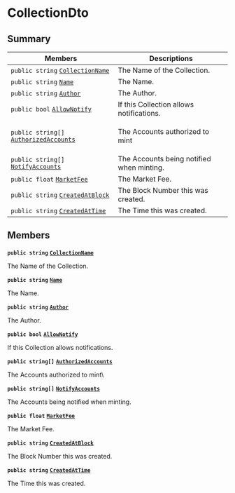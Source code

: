 # CollectionDto

## Summary

| Members                                                                                                                                                                                                                                                               | Descriptions                               |
| --------------------------------------------------------------------------------------------------------------------------------------------------------------------------------------------------------------------------------------------------------------------- | ------------------------------------------ |
| `public string` [`CollectionName`](AtomicMarketApiClient--Auctions--AuctionsDto--DataDto--CollectionDto.md#class\_atomic\_market\_api\_client\_1\_1\_auctions\_1\_1\_auctions\_dto\_1\_1\_data\_dto\_1\_1\_collection\_dto\_1ab3dee328d6124bafe5953a8f45ce45ea)       | The Name of the Collection.                |
| `public string` [`Name`](AtomicMarketApiClient--Auctions--AuctionsDto--DataDto--CollectionDto.md#class\_atomic\_market\_api\_client\_1\_1\_auctions\_1\_1\_auctions\_dto\_1\_1\_data\_dto\_1\_1\_collection\_dto\_1a7ee9065718e6628dc7791b756fa6c0f9)                 | The Name.                                  |
| `public string` [`Author`](AtomicMarketApiClient--Auctions--AuctionsDto--DataDto--CollectionDto.md#class\_atomic\_market\_api\_client\_1\_1\_auctions\_1\_1\_auctions\_dto\_1\_1\_data\_dto\_1\_1\_collection\_dto\_1a13cf46aff4dea87a8f5285a09efece69)               | The Author.                                |
| `public bool` [`AllowNotify`](AtomicMarketApiClient--Auctions--AuctionsDto--DataDto--CollectionDto.md#class\_atomic\_market\_api\_client\_1\_1\_auctions\_1\_1\_auctions\_dto\_1\_1\_data\_dto\_1\_1\_collection\_dto\_1a47cf88154d150fad46d4c5bffeeab3f4)            | If this Collection allows notifications.   |
| `public string[]` [`AuthorizedAccounts`](AtomicMarketApiClient--Auctions--AuctionsDto--DataDto--CollectionDto.md#class\_atomic\_market\_api\_client\_1\_1\_auctions\_1\_1\_auctions\_dto\_1\_1\_data\_dto\_1\_1\_collection\_dto\_1a73107b37932581e90371846fa5426738) | <p>The Accounts authorized to mint<br></p> |
| `public string[]` [`NotifyAccounts`](AtomicMarketApiClient--Auctions--AuctionsDto--DataDto--CollectionDto.md#class\_atomic\_market\_api\_client\_1\_1\_auctions\_1\_1\_auctions\_dto\_1\_1\_data\_dto\_1\_1\_collection\_dto\_1a630d4b26de24402e31e54373d21d0f66)     | The Accounts being notified when minting.  |
| `public float` [`MarketFee`](AtomicMarketApiClient--Auctions--AuctionsDto--DataDto--CollectionDto.md#class\_atomic\_market\_api\_client\_1\_1\_auctions\_1\_1\_auctions\_dto\_1\_1\_data\_dto\_1\_1\_collection\_dto\_1acb0447ac03c9fb10b63432c5294f3a93)             | The Market Fee.                            |
| `public string` [`CreatedAtBlock`](AtomicMarketApiClient--Auctions--AuctionsDto--DataDto--CollectionDto.md#class\_atomic\_market\_api\_client\_1\_1\_auctions\_1\_1\_auctions\_dto\_1\_1\_data\_dto\_1\_1\_collection\_dto\_1a022adc431e5845376e250208a999e12d)       | The Block Number this was created.         |
| `public string` [`CreatedAtTime`](AtomicMarketApiClient--Auctions--AuctionsDto--DataDto--CollectionDto.md#class\_atomic\_market\_api\_client\_1\_1\_auctions\_1\_1\_auctions\_dto\_1\_1\_data\_dto\_1\_1\_collection\_dto\_1a4cb9b4aaa1372df6dc2bb7d8f4916403)        | The Time this was created.                 |

## Members

**`public string`** [**`CollectionName`**](AtomicMarketApiClient--Auctions--AuctionsDto--DataDto--CollectionDto.md#class\_atomic\_market\_api\_client\_1\_1\_auctions\_1\_1\_auctions\_dto\_1\_1\_data\_dto\_1\_1\_collection\_dto\_1ab3dee328d6124bafe5953a8f45ce45ea)

The Name of the Collection.

**`public string`** [**`Name`**](AtomicMarketApiClient--Auctions--AuctionsDto--DataDto--CollectionDto.md#class\_atomic\_market\_api\_client\_1\_1\_auctions\_1\_1\_auctions\_dto\_1\_1\_data\_dto\_1\_1\_collection\_dto\_1a7ee9065718e6628dc7791b756fa6c0f9)

The Name.

**`public string`** [**`Author`**](AtomicMarketApiClient--Auctions--AuctionsDto--DataDto--CollectionDto.md#class\_atomic\_market\_api\_client\_1\_1\_auctions\_1\_1\_auctions\_dto\_1\_1\_data\_dto\_1\_1\_collection\_dto\_1a13cf46aff4dea87a8f5285a09efece69)

The Author.

**`public bool`** [**`AllowNotify`**](AtomicMarketApiClient--Auctions--AuctionsDto--DataDto--CollectionDto.md#class\_atomic\_market\_api\_client\_1\_1\_auctions\_1\_1\_auctions\_dto\_1\_1\_data\_dto\_1\_1\_collection\_dto\_1a47cf88154d150fad46d4c5bffeeab3f4)

If this Collection allows notifications.

**`public string[]`** [**`AuthorizedAccounts`**](AtomicMarketApiClient--Auctions--AuctionsDto--DataDto--CollectionDto.md#class\_atomic\_market\_api\_client\_1\_1\_auctions\_1\_1\_auctions\_dto\_1\_1\_data\_dto\_1\_1\_collection\_dto\_1a73107b37932581e90371846fa5426738)

The Accounts authorized to mint\


**`public string[]`** [**`NotifyAccounts`**](AtomicMarketApiClient--Auctions--AuctionsDto--DataDto--CollectionDto.md#class\_atomic\_market\_api\_client\_1\_1\_auctions\_1\_1\_auctions\_dto\_1\_1\_data\_dto\_1\_1\_collection\_dto\_1a630d4b26de24402e31e54373d21d0f66)

The Accounts being notified when minting.

**`public float`** [**`MarketFee`**](AtomicMarketApiClient--Auctions--AuctionsDto--DataDto--CollectionDto.md#class\_atomic\_market\_api\_client\_1\_1\_auctions\_1\_1\_auctions\_dto\_1\_1\_data\_dto\_1\_1\_collection\_dto\_1acb0447ac03c9fb10b63432c5294f3a93)

The Market Fee.

**`public string`** [**`CreatedAtBlock`**](AtomicMarketApiClient--Auctions--AuctionsDto--DataDto--CollectionDto.md#class\_atomic\_market\_api\_client\_1\_1\_auctions\_1\_1\_auctions\_dto\_1\_1\_data\_dto\_1\_1\_collection\_dto\_1a022adc431e5845376e250208a999e12d)

The Block Number this was created.

**`public string`** [**`CreatedAtTime`**](AtomicMarketApiClient--Auctions--AuctionsDto--DataDto--CollectionDto.md#class\_atomic\_market\_api\_client\_1\_1\_auctions\_1\_1\_auctions\_dto\_1\_1\_data\_dto\_1\_1\_collection\_dto\_1a4cb9b4aaa1372df6dc2bb7d8f4916403)

The Time this was created.
